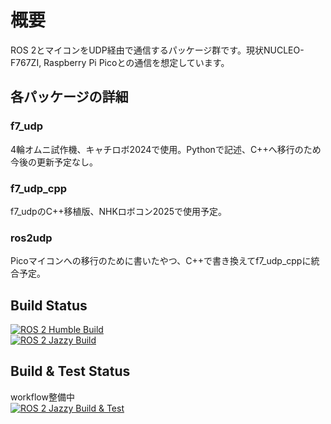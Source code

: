 # 概要
ROS 2とマイコンをUDP経由で通信するパッケージ群です。現状NUCLEO-F767ZI, Raspberry Pi Picoとの通信を想定しています。

## 各パッケージの詳細
### f7_udp
4輪オムニ試作機、キャチロボ2024で使用。Pythonで記述、C++へ移行のため今後の更新予定なし。
### f7_udp_cpp
f7_udpのC++移植版、NHKロボコン2025で使用予定。
### ros2udp
Picoマイコンへの移行のために書いたやつ、C++で書き換えてf7_udp_cppに統合予定。
## Build Status 
[![ROS 2 Humble Build](https://github.com/RRST-NHK-Project/ros2udp/actions/workflows/main_humble_build.yml/badge.svg?branch=main)](https://github.com/RRST-NHK-Project/ros2udp/actions/workflows/main_humble_build.yml)  
[![ROS 2 Jazzy Build](https://github.com/RRST-NHK-Project/ros2udp/actions/workflows/main_jazzy_build.yml/badge.svg?branch=main)](https://github.com/RRST-NHK-Project/ros2udp/actions/workflows/main_jazzy_build.yml)
## Build & Test Status
workflow整備中  
[![ROS 2 Jazzy Build & Test](https://github.com/RRST-NHK-Project/ros2udp/actions/workflows/main_jazzy_build_and_test.yml/badge.svg?branch=main)](https://github.com/RRST-NHK-Project/ros2udp/actions/workflows/main_jazzy_build_and_test.yml)

